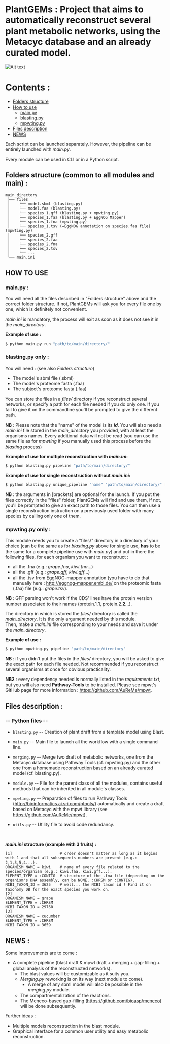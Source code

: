 # PlantGEMs : Project that aims to automatically reconstruct several plant metabolic networks, using the Metacyc database and an already curated model.

![Alt text](./Flowchart_PlantGEMs.drawio.svg)

# Contents :
 - [Folders structure](#folders-structure-common-to-all-modules-and-main-) 
 - [How to use](#how-to-use)
   - [main.py](#mainpy-)
   - [blasting.py](#blastingpy-only-)
   - [mpwting.py](#mpwtingpy-only-)
 - [Files description](#files-description-)
 - [NEWS](#news-)

Each script can be launched separately. However, the pipeline can be entirely launched with _main.py_.

Every module can be used in CLI or in a Python script.

## Folders structure (common to all modules and main) :

```text
main_directory
 ├── files
 │    └── model.sbml (blasting.py)
 │    └── model.faa (blasting.py)
 │    └── species_1.gff (blasting.py + mpwting.py)
 │    └── species_1.faa (blasting.py + EggNOG Mapper)
 │    └── species_1.fna (mpwting.py)
 │    └── species_1.tsv (=EggNOG annotation on species.faa file) (mpwting.py)
 │    └── species_2.gff
 │    └── species_2.faa
 │    └── species_2.fna
 │    └── species_2.tsv
 │    └── ...
 └── main.ini
```

## HOW TO USE


### **main.py :**

You will need all the files described in "Folders structure" above and the correct folder structure. If not, 
PlantGEMs will ask you for every file one by one, which is definitely not convenient. 

_main.ini_ is mandatory, the process will exit as soon as it does not see it in the _main_directory_.

__Example of use :__
```bash
$ python main.py run "path/to/main/directory/"
```


### **blasting.py only :**
You will need : (see also _Folders structure_)
* The model's sbml file (.sbml)
* The model's proteome fasta (.faa)
* The subject's proteome fasta (.faa)

You can store the files in a _files/_ directory if you reconstruct several networks, or specify a path for each file needed if you do only one. If you fail to give it on the commandline you'll be prompted to give the different path.
<br />

**NB** : Please note that the "name" of the model is its _**id**_. You will also need a _main.ini_ file stored in the _main_directory_ you provided, with at least the organisms names. Every additional data will not be read (you can use the same file as for _mpwting_ if you manually used this process before the _blasting_ process)

__Example of use for multiple reconstruction with _main.ini_:__
```bash
$ python blasting.py pipeline "path/to/main/directory/"
```

__Example of use for single reconstruction without _main.ini_:__
```bash
$ python blasting.py unique_pipeline "name" "path/to/main/directory/" [model_file_path] [model_proteomic_fasta_path] [subject_proteomic_fasta_path] [subject_gff_path]
```
**NB** : the arguments in [brackets] are optional for the launch. If you put the files correctly in the "files" folder, 
PlantGEMs will find and use them, if not, you'll be prompted to give an exact path to those files. You can then use a 
single reconstruction instruction on a previously used folder with many species by calling only one of them.


### **mpwting.py only :**
This module needs you to create a "files/" directory in a directory of your choice (can be the same as for _blasting.py_
above for single use, **has** to be the same for a complete pipeline use with _main.py_) and put in there the following 
files, for each organism you want to reconstruct :
* all the .fna (e.g.: _grape.fna_, _kiwi.fna_...)
* all the .gff (e.g.: _grape.gff_, _kiwi.gff_...)
* all the .tsv from EggNOG-mapper annotation (you have to do that manually here : http://eggnog-mapper.embl.de/
on the proteomic fasta (.faa) file (e.g.: _grape.tsv_).

**NB** : GFF parsing won't work if the CDS' lines have the protein version number associated to their names (protein.1.**1**, protein.2.**2**...).

The directory in which is stored the _files/_ directory is called the _main_directory_. It is the only argument needed by this module.
\
Then, make a _main.ini_ file corresponding to your needs and save it under the _main_directory_.

__Example of use :__
```bash
$ python mpwting.py pipeline "path/to/main/directory"
```

**NB** : if you didn't put the files in the _files/_ directory, you will be asked to give the exact path for each file needed. Not recommended if you reconstruct several organisms at once for obvious practicality.

**NB2** : every dependency needed is normally listed in the _requirements.txt_, but you will also need **Pathway-Tools** to be installed. Please see mpwt's GitHub page for more information : https://github.com/AuReMe/mpwt.

## Files description :

### -- Python files --

- ``blasting.py`` -- Creation of plant draft from a template model using Blast.

- ``main.py`` -- Main file to launch all the workflow with a single command line.

- ``merging.py`` -- Merge two draft of metabolic networks, one from the Metacyc database using Pathway Tools (cf. mpwting.py) and the other one from a homemade reconstruction based on an already curated model (cf. blasting.py).

- ``module.py`` -- File for the parent class of all the modules, contains useful methods that can be inherited in all module's classes.

- ``mpwting.py`` -- Preparation of files to run Pathway Tools (http://bioinformatics.ai.sri.com/ptools/) automatically and create a draft based on Metacyc with the mpwt library (see https://github.com/AuReMe/mpwt).

- ``utils.py`` -- Utility file to avoid code redundancy.

[//]: # (- ``menecoing.py`` -- Performs a gap filling of the model with Meneco &#40;Work In Progress&#41;.)
[//]: # (- ``graph.py`` -- Utility file to create different graphs and statistical analysis on the networks.)

<br />

___main.ini_ structure (example with 3 fruits) :__
```text
[1]                     # order doesn't matter as long as it begins with 1 and that all subsequents numbers are present (e.g.: 2,1,3,5,4...).
ORGANISM_NAME = kiwi    # name of every file related to the species/organism (e.g.: kiwi.faa, kiwi.gff...).
ELEMENT_TYPE = :CONTIG  # structure of the .fna file (depending on the organism's DNA assembly, can be NONE, :CHRSM or :CONTIG).
NCBI_TAXON_ID = 3625    # well... the NCBI taxon id ! Find it on Taxonomy DB for the exact species you work on.
[2]
ORGANISM_NAME = grape
ELEMENT_TYPE = :CHRSM
NCBI_TAXON_ID = 29760
[3]
ORGANISM_NAME = cucumber
ELEMENT_TYPE = :CHRSM
NCBI_TAXON_ID = 3659
```
## NEWS :

Some improvements are to come : 
- A complete pipeline (blast draft & mpwt draft + merging + gap-filling + global analysis of the reconstructed networks).
  - The blast values will be customizable as it suits you.
  - _Merging.py_ reworking is on its way (next module to come).
    - A merge of any sbml model will also be possible in the _merging.py_ module.
  - The compartmentalization of the reactions.
  - The Meneco-based gap-filling (https://github.com/bioasp/meneco) will be done subsequently.
  
Further ideas :
- Multiple models reconstruction in the blast module.
- Graphical interface for a common user utility and easy metabolic reconstruction.
